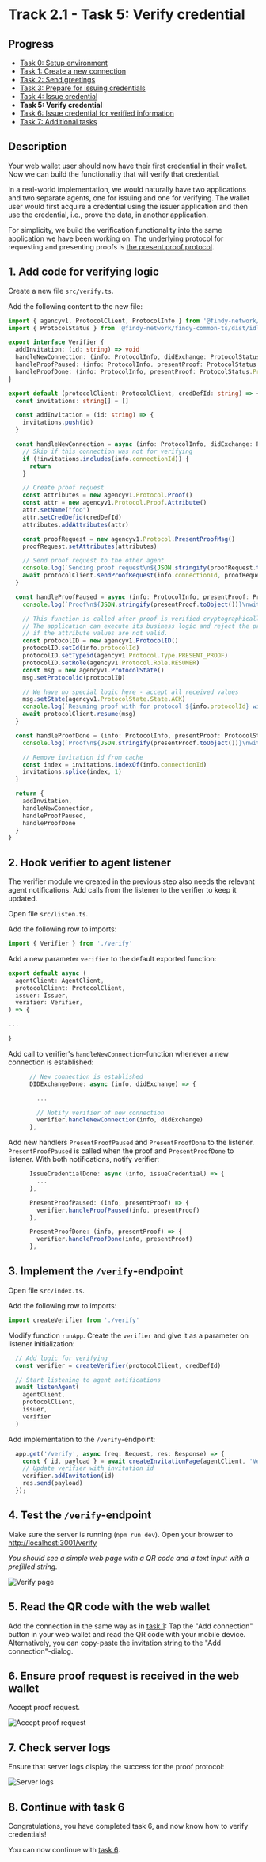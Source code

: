 # Track 2.1 - Task 5: Verify credential

## Progress

* [Task 0: Setup environment](../README.md#task-0-setup-environment)
* [Task 1: Create a new connection](../task1/README.md#track-21---task-1-create-a-new-connection)
* [Task 2: Send greetings](../task2/README.md#track-21---task-2-send-greetings)
* [Task 3: Prepare for issuing credentials](../task3/README.md#track-21---task-3-prepare-for-issuing-credentials)
* [Task 4: Issue credential](../task4/README.md#track-21---task-4-issue-credential)
* **Task 5: Verify credential**
* [Task 6: Issue credential for verified information](../task6/README.md#track-21---task-6-issue-credential-for-verified-information)
* [Task 7: Additional tasks](../task7/README.md#track-21---task-7-additional-tasks)

## Description

Your web wallet user should now have their first credential in their wallet.
Now we can build the functionality that will verify that credential.

In a real-world implementation, we would naturally have two applications and two separate
agents, one for issuing and one for verifying. The wallet user would first acquire a credential
using the issuer application and then use the credential, i.e., prove the data,
in another application.

For simplicity, we build the verification functionality into the same application
we have been working on. The underlying protocol for requesting and presenting proofs is
[the present proof protocol](https://github.com/hyperledger/aries-rfcs/blob/main/features/0037-present-proof/README.md).

## 1. Add code for verifying logic

Create a new file `src/verify.ts`.

Add the following content to the new file:

```ts
import { agencyv1, ProtocolClient, ProtocolInfo } from '@findy-network/findy-common-ts'
import { ProtocolStatus } from '@findy-network/findy-common-ts/dist/idl/protocol_pb'

export interface Verifier {
  addInvitation: (id: string) => void
  handleNewConnection: (info: ProtocolInfo, didExchange: ProtocolStatus.DIDExchangeStatus) => Promise<void>
  handleProofPaused: (info: ProtocolInfo, presentProof: ProtocolStatus.PresentProofStatus) => void
  handleProofDone: (info: ProtocolInfo, presentProof: ProtocolStatus.PresentProofStatus) => void
}

export default (protocolClient: ProtocolClient, credDefId: string) => {
  const invitations: string[] = []

  const addInvitation = (id: string) => {
    invitations.push(id)
  }

  const handleNewConnection = async (info: ProtocolInfo, didExchange: ProtocolStatus.DIDExchangeStatus) => {
    // Skip if this connection was not for verifying
    if (!invitations.includes(info.connectionId)) {
      return
    }

    // Create proof request
    const attributes = new agencyv1.Protocol.Proof()
    const attr = new agencyv1.Protocol.Proof.Attribute()
    attr.setName("foo")
    attr.setCredDefid(credDefId)
    attributes.addAttributes(attr)

    const proofRequest = new agencyv1.Protocol.PresentProofMsg()
    proofRequest.setAttributes(attributes)

    // Send proof request to the other agent
    console.log(`Sending proof request\n${JSON.stringify(proofRequest.toObject())}\nto ${info.connectionId}`)
    await protocolClient.sendProofRequest(info.connectionId, proofRequest)
  }

  const handleProofPaused = async (info: ProtocolInfo, presentProof: ProtocolStatus.PresentProofStatus) => {
    console.log(`Proof\n${JSON.stringify(presentProof.toObject())}\nwith protocol id ${info.protocolId} paused from ${info.connectionId}`)

    // This function is called after proof is verified cryptographically.
    // The application can execute its business logic and reject the proof
    // if the attribute values are not valid.
    const protocolID = new agencyv1.ProtocolID()
    protocolID.setId(info.protocolId)
    protocolID.setTypeid(agencyv1.Protocol.Type.PRESENT_PROOF)
    protocolID.setRole(agencyv1.Protocol.Role.RESUMER)
    const msg = new agencyv1.ProtocolState()
    msg.setProtocolid(protocolID)

    // We have no special logic here - accept all received values
    msg.setState(agencyv1.ProtocolState.State.ACK)
    console.log(`Resuming proof with for protocol ${info.protocolId} with payload ${JSON.stringify(msg.toObject())}`)
    await protocolClient.resume(msg)
  }

  const handleProofDone = (info: ProtocolInfo, presentProof: ProtocolStatus.PresentProofStatus) => {
    console.log(`Proof\n${JSON.stringify(presentProof.toObject())}\nwith protocol id ${info.protocolId} verified from ${info.connectionId}`)

    // Remove invitation id from cache
    const index = invitations.indexOf(info.connectionId)
    invitations.splice(index, 1)
  }

  return {
    addInvitation,
    handleNewConnection,
    handleProofPaused,
    handleProofDone
  }
}
```

## 2. Hook verifier to agent listener

The verifier module we created in the previous step also needs the relevant agent notifications.
Add calls from the listener to the verifier to keep it updated.

Open file `src/listen.ts`.

Add the following row to imports:

```ts
import { Verifier } from './verify'
```

Add a new parameter `verifier` to the default exported function:

```ts
export default async (
  agentClient: AgentClient,
  protocolClient: ProtocolClient,
  issuer: Issuer,
  verifier: Verifier,
) => {

...

}
```

Add call to verifier's `handleNewConnection`-function whenever a new connection is established:

```ts
      // New connection is established
      DIDExchangeDone: async (info, didExchange) => {

        ...

        // Notify verifier of new connection
        verifier.handleNewConnection(info, didExchange)
      },

```

Add new handlers `PresentProofPaused` and `PresentProofDone` to the listener.
`PresentProofPaused` is called when the proof
and `PresentProofDone` to listener.
With both notifications, notify verifier:

```ts
      IssueCredentialDone: async (info, issueCredential) => {
        ...
      },

      PresentProofPaused: (info, presentProof) => {
        verifier.handleProofPaused(info, presentProof)
      },

      PresentProofDone: (info, presentProof) => {
        verifier.handleProofDone(info, presentProof)
      },
```

## 3. Implement the `/verify`-endpoint

Open file `src/index.ts`.

Add the following row to imports:

```ts
import createVerifier from './verify'
```

Modify function `runApp`.
Create the `verifier` and give it as a parameter on listener initialization:

```ts
  // Add logic for verifying
  const verifier = createVerifier(protocolClient, credDefId)

  // Start listening to agent notifications
  await listenAgent(
    agentClient,
    protocolClient,
    issuer,
    verifier
  )
```

Add implementation to the `/verify`-endpoint:

```ts
  app.get('/verify', async (req: Request, res: Response) => {
    const { id, payload } = await createInvitationPage(agentClient, 'Verify')
    // Update verifier with invitation id
    verifier.addInvitation(id)
    res.send(payload)
  });
```

## 4. Test the `/verify`-endpoint

Make sure the server is running (`npm run dev`).
Open your browser to <http://localhost:3001/verify>

*You should see a simple web page with a QR code and a text input with a prefilled string.*

![Verify page](./docs/verify-page.png)

## 5. Read the QR code with the web wallet

Add the connection in the same way as in [task 1](../task1/README.md#6-read-the-qr-code-with-the-web-wallet):
Tap the "Add connection" button in your web wallet and read the QR code with your mobile device. Alternatively,
you can copy-paste the invitation string to the "Add connection"-dialog.

## 6. Ensure proof request is received in the web wallet

Accept proof request.

![Accept proof request](./docs/accept-proof-web-wallet.png)

## 7. Check server logs

Ensure that server logs display the success for the proof protocol:

![Server logs](./docs/server-logs-verify-proof.png)

## 8. Continue with task 6

Congratulations, you have completed task 6, and now know how to verify
credentials!

You can now continue with [task 6](../task6/README.md).
